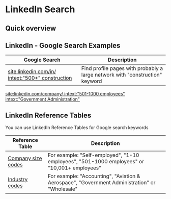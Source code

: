 # LinkedIn Search


## Quick overview


## LinkedIn - Google Search Examples

Google Search | Description 
--------|------------
[site:linkedin.com/in/ intext:"500+" construction](https://www.google.com/search?q=site%3Alinkedin.com%2Fin%2F+intext%3A%22500%2B%22+construction)| Find profile pages with probably a large network with "construction" keyword
[site:linkedin.com/company/ intext:"501-1000 employees" intext:"Government Administration"](https://www.google.nl/search?q=site%3Alinkedin.com%2Fcompany%2F+intext%3A"501-1000+employees"+intext%3A"Government+Administration")


## LinkedIn Reference Tables

You can use LinkedIn Reference Tables for Google search keywords

Reference Table | Description 
----------------|--------------
[Company size codes](https://developer.linkedin.com/docs/reference/company-size-codes) | For example: "Self-employed", "1-10 employees", "501-1000 employees" or "10,001+ employees"
[Industry codes](https://developer.linkedin.com/docs/reference/industry-codes) | For example: "Accounting", "Aviation & Aerospace", "Government Administration" or "Wholesale"
